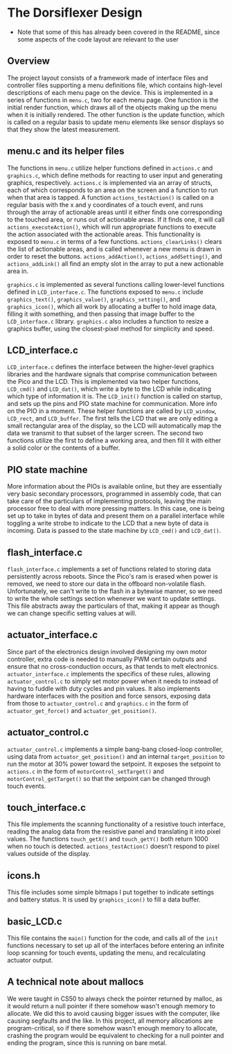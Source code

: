 # The Dorsiflexer Design
- Note that some of this has already been covered in the README, since some aspects of the code layout are relevant to the user

## Overview

The project layout consists of a framework made of interface files and controller files supporting a menu definitions file, which contains high-level descriptions of each menu page on the device. This is implemented in a series of functions in `menu.c`, two for each menu page. One function is the initial render function, which draws all of the objects making up the menu when it is initially rendered. The other function is the update function, which is called on a regular basis to update menu elements like sensor displays so that they show the latest measurement.

## menu.c and its helper files

The functions in `menu.c` utilize helper functions defined in `actions.c` and `graphics.c`, which define methods for reacting to user input and generating graphics, respectively. `actions.c` is implemented via an array of structs, each of which corresponds to an area on the screen and a function to run when that area is tapped. A function `actions_testAction()` is called on a regular basis with the x and y coordinates of a touch event, and runs through the array of actionable areas until it either finds one corresponding to the touched area, or runs out of actionable areas. If it finds one, it will call `actions_executeAction()`, which will run appropriate functions to execute the action associated with the actionable areas. This functionality is exposed to `menu.c` in terms of a few functions. `actions_clearLinks()` clears the list of actionable areas, and is called whenever a new menu is drawn in order to reset the buttons. `actions_addAction()`, `actions_addSetting()`, and `actions_addLink()` all find an empty slot in the array to put a new actionable area in.

`graphics.c` is implemented as several functions calling lower-level functions defined in `LCD_interface.c`. The functions exposed to `menu.c` include `graphics_text()`, `graphics_value()`, `graphics_setting()`, and `graphics_icon()`, which all work by allocating a buffer to hold image data, filling it with something, and then passing that image buffer to the `LCD_interface.c` library. `graphics.c` also includes a function to resize a graphics buffer, using the closest-pixel method for simplicity and speed.

## LCD_interface.c

`LCD_interface.c` defines the interface between the higher-level graphics libraries and the hardware signals that comprise communication between the Pico and the LCD. This is implemented via two helper functions, `LCD_cmd()` and `LCD_dat()`, which write a byte to the LCD while indicating which type of information it is. The `LCD_init()` function is called on startup, and sets up the pins and PIO state machine for communication. More info on the PIO in a moment. These helper functions are called by `LCD_window`, `LCD_rect`, and `LCD_buffer`. The first tells the LCD that we are only editing a small rectangular area of the display, so the LCD will automatically map the data we transmit to that subset of the larger screen. The second two functions utilize the first to define a working area, and then fill it with either a solid color or the contents of a buffer.

## PIO state machine

More information about the PIOs is available online, but they are essentially very basic secondary processors, programmed in assembly code, that can take care of the particulars of implementing protocols, leaving the main processor free to deal with more pressing matters. In this case, one is being set up to take in bytes of data and present them on a parallel interface while toggling a write strobe to indicate to the LCD that a new byte of data is incoming. Data is passed to the state machine by `LCD_cmd()` and `LCD_dat()`.

## flash_interface.c

`flash_interface.c` implements a set of functions related to storing data persistently across reboots. Since the Pico's ram is erased when power is removed, we need to store our data in the offboard non-volatile flash. Unfortunately, we can't write to the flash in a bytewise manner, so we need to write the whole settings section whenever we want to update settings. This file abstracts away the particulars of that, making it appear as though we can change specific setting values at will.

## actuator_interface.c

Since part of the electronics design involved designing my own motor controller, extra code is needed to manually PWM certain outputs and ensure that no cross-conduction occurs, as that tends to melt electronics. `actuator_interface.c` implements the specifics of these rules, allowing `actuator_control.c` to simply set motor power when it needs to instead of having to fuddle with duty cycles and pin values.
It also implements hardware interfaces with the position and force sensors, exposing data from those to `actuator_control.c` and `graphics.c` in the form of `actuator_get_force()` and `actuator_get_position()`.

## actuator_control.c

`actuator_control.c` implements a simple bang-bang closed-loop controller, using data from `actuator_get_position()` and an internal `target_position` to run the motor at 30% power toward the setpoint. It exposes the setpoint to `actions.c` in the form of `motorControl_setTarget()` and `motorControl_getTarget()` so that the setpoint can be changed through touch events.

## touch_interface.c

This file implements the scanning functionality of a resistive touch interface, reading the analog data from the resistive panel and translating it into pixel values. The functions `touch_getX()` and `touch_getY()` both return 1000 when no touch is detected. `actions_testAction()` doesn't respond to pixel values outside of the display.

## icons.h

This file includes some simple bitmaps I put together to indicate settings and battery status. It is used by `graphics_icon()` to fill a data buffer.

## basic_LCD.c

This file contains the `main()` function for the code, and calls all of the `init` functions necessary to set up all of the interfaces before entering an infinite loop scanning for touch events, updating the menu, and recalculating actuator output.

## A technical note about mallocs

We were taught in CS50 to always check the pointer returned by malloc, as it would return a null pointer if there somehow wasn't enough memory to allocate. We did this to avoid causing bigger issues with the computer, like causing segfaults and the like. In this project, all memory allocations are program-critical, so if there somehow wasn't enough memory to allocate, crashing the program would be equivalent to checking for a null pointer and ending the program, since this is running on bare metal.
